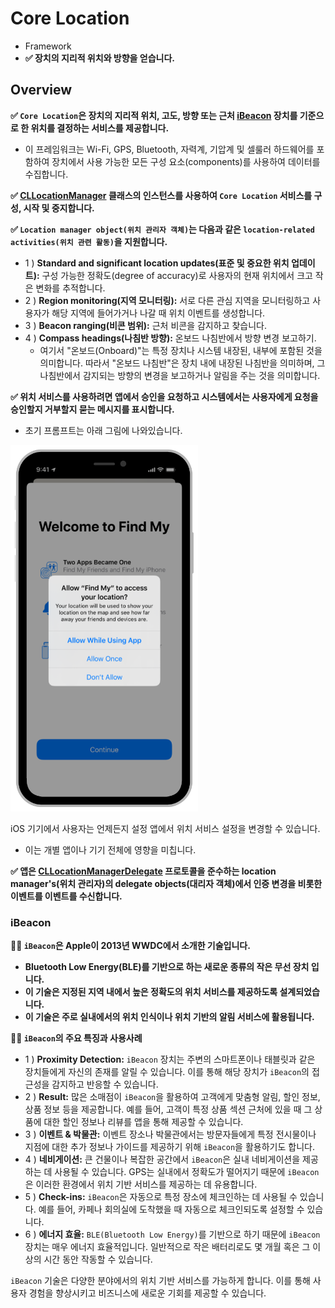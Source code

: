 # Core Location

- Framework
- **✅ 장치의 지리적 위치와 방향을 얻습니다.**</br>

## Overview

**✅ `Core Location`은 장치의 지리적 위치, 고도, 방향 또는 근처 [iBeacon](#iBeacon) 장치를 기준으로 한 위치를 결정하는 서비스를 제공합니다.**
- 이 프레임워크는 Wi-Fi, GPS, Bluetooth, 자력계, 기압계 및 셀룰러 하드웨어를 포함하여 장치에서 사용 가능한 모든 구성 요소(components)를 사용하여 데이터를 수집합니다.</br>

**✅ [CLLocationManager](https://developer.apple.com/documentation/corelocation/cllocationmanager) 클래스의 인스턴스를 사용하여 `Core Location` 서비스를 구성, 시작 및 중지합니다.**</br>

**✅ `Location manager object(위치 관리자 객체)`는 다음과 같은 `location-related activities(위치 관련 활동)`을 지원합니다.**
- 1 ) **Standard and significant location updates(표준 및 중요한 위치 업데이트):** 구성 가능한 정확도(degree of accuracy)로 사용자의 현재 위치에서 크고 작은 변화를 추적합니다.
- 2 ) **Region monitoring(지역 모니터링):** 서로 다른 관심 지역을 모니터링하고 사용자가 해당 지역에 들어가거나 나갈 때 위치 이벤트를 생성합니다.
- 3 ) **Beacon ranging(비콘 범위):** 근처 비콘을 감지하고 찾습니다.
- 4 ) **Compass headings(나침반 방향):** 온보드 나침반에서 방향 변경 보고하기.
    - 여기서 "온보드(Onboard)"는 특정 장치나 시스템 내장된, 내부에 포함된 것을 의미합니다. 따라서 "온보드 나침반"은 장치 내에 내장된 나침반을 의미하며, 그 나침반에서 감지되는 방향의 변경을 보고하거나 알림을 주는 것을 의미합니다.</br>

**✅ 위치 서비스를 사용하려면 앱에서 승인을 요청하고 시스템에서는 사용자에게 요청을 승인할지 거부할지 묻는 메시지를 표시합니다.**
- 초기 프롬프트는 아래 그림에 나와있습니다.

<img src="https://github.com/devKobe24/images/blob/main/locationService-1.png?raw=true" width=300></br>

iOS 기기에서 사용자는 언제든지 설정 앱에서 위치 서비스 설정을 변경할 수 있습니다.
- 이는 개별 앱이나 기기 전체에 영향을 미칩니다.

**✅ 앱은 [CLLocationManagerDelegate](https://developer.apple.com/documentation/corelocation/cllocationmanagerdelegate) 프로토콜을 준수하는 location manager's(위치 관리자)의 delegate objects(대리자 객체)에서 인증 변경을 비롯한 이벤트를 이벤트를 수신합니다.**



### iBeacon

**🙋‍♂️ `iBeacon`은 Apple이 2013년 WWDC에서 소개한 기술입니다.**
- **Bluetooth Low Energy(BLE)를 기반으로 하는 새로운 종류의 작은 무선 장치 입니다.**
- **이 기술은 지정된 지역 내에서 높은 정확도의 위치 서비스를 제공하도록 설계되었습니다.**
- **이 기술은 주로 실내에서의 위치 인식이나 위치 기반의 알림 서비스에 활용됩니다.**</br>

**🙋‍♂️ `iBeacon`의 주요 특징과 사용사례**
- 1 ) **Proximity Detection:** `iBeacon` 장치는 주변의 스마트폰이나 태블릿과 같은 장치들에게 자신의 존재를 알릴 수 있습니다. 이를 통해 해당 장치가 `iBeacon`의 접근성을 감지하고 반응할 수 있습니다.
- 2 ) **Result:** 많은 소매점이 `iBeacon`을 활용하여 고객에게 맞춤형 알림, 할인 정보, 상품 정보 등을 제공합니다. 예를 들어, 고객이 특정 상품 섹션 근처에 있을 때 그 상품에 대한 할인 정보나 리뷰를 앱을 통해 제공할 수 있습니다.
- 3 ) **이벤트 & 박물관:** 이벤트 장소나 박물관에서는 방문자들에게 특정 전시물이나 지점에 대한 추가 정보나 가이드를 제공하기 위해 `iBeacon`을 활용하기도 합니다.
- 4 ) **네비게이션:** 큰 건물이나 복잡한 공간에서 `iBeacon`은 실내 네비게이션을 제공하는 데 사용될 수 있습니다. GPS는 실내에서 정확도가 떨어지기 때문에 `iBeacon`은 이러한 환경에서 위치 기반 서비스를 제공하는 데 유용합니다.
- 5 ) **Check-ins:** `iBeacon`은 자동으로 특정 장소에 체크인하는 데 사용될 수 있습니다. 예를 들어, 카페나 회의실에 도착했을 때 자동으로 체크인되도록 설정할 수 있습니다.
- 6 ) **에너지 효율:** `BLE(Bluetooth Low Energy)`를 기반으로 하기 때문에 `iBeacon` 장치는 매우 에너지 효율적입니다. 일반적으로 작은 배터리로도 몇 개월 혹은 그 이상의 시간 동안 작동할 수 있습니다.</br>

`iBeacon` 기술은 다양한 분야에서의 위치 기반 서비스를 가능하게 합니다. 이를 통해 사용자 경험을 향상시키고 비즈니스에 새로운 기회를 제공할 수 있습니다.</br>
